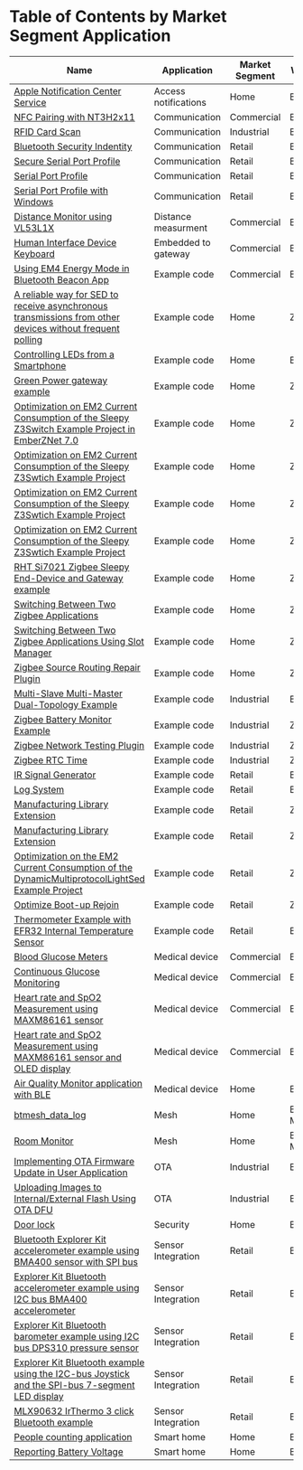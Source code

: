 # Table of Contents by Market Segment Application

| Name |Application |Market Segment |Wireless |
| ---- |----------- |-------------- |-------- |
| [Apple Notification Center Service](https://github.com/SiliconLabs/bluetooth_applications/tree/master/apple_notification_center_service) |Access notifications |Home |BLE |
| [NFC Pairing with NT3H2x11](https://github.com/SiliconLabs/bluetooth_applications/tree/master/bluetooth_nfc_pairing/bluetooth_nfc_pairing_t2t_nt3h2x11) |Communication |Commercial |BLE |
| [RFID Card Scan](https://github.com/SiliconLabs/bluetooth_applications/tree/master/bluetooth_rfid_notify) |Communication |Industrial |BLE |
| [Bluetooth Security Indentity](https://github.com/SiliconLabs/bluetooth_applications/tree/master/bluetooth_secure_identity) |Communication |Retail |BLE |
| [Secure Serial Port Profile](https://github.com/SiliconLabs/bluetooth_applications/tree/master/bluetooth_secure_spp_over_ble) |Communication |Retail |BLE |
| [Serial Port Profile](https://github.com/SiliconLabs/bluetooth_applications/tree/master/bluetooth_spp_over_ble) |Communication |Retail |BLE |
| [Serial Port Profile with Windows](https://github.com/SiliconLabs/bluetooth_applications/tree/master/bluetooth_spp_with_windows) |Communication |Retail |BLE |
| [Distance Monitor using VL53L1X](https://github.com/SiliconLabs/bluetooth_applications/tree/master/bluetooth_distance_monitor) |Distance measurment |Commercial |BLE |
| [Human Interface Device Keyboard](https://github.com/SiliconLabs/bluetooth_applications/tree/master/bluetooth_hid_keyboard) |Embedded to gateway |Commercial |BLE |
| [Using EM4 Energy Mode in Bluetooth Beacon App](https://github.com/SiliconLabs/bluetooth_applications/tree/master/bluetooth_using_em4_energy_mode_in_bl_ibeacon_app) |Example code |Commercial |BLE |
| [A reliable way for SED to receive asynchronous transmissions from other devices without frequent polling](https://github.com/SiliconLabs/zigbee_applications/tree/master/zigbee_sed_asynchronous_transmission) |Example code |Home |Zigbee |
| [Controlling LEDs from a Smartphone](https://github.com/SiliconLabs/bluetooth_applications/tree/master/bluetooth_controlling_LEDs_from_Smartphone) |Example code |Home |BLE |
| [Green Power gateway example](https://github.com/SiliconLabs/zigbee_applications/tree/master/zigbee_green_power_gateway) |Example code |Home |Zigbee |
| [Optimization on EM2 Current Consumption of the Sleepy Z3Switch Example Project in EmberZNet 7.0](https://github.com/SiliconLabs/zigbee_applications/tree/master/zigbee_sed_z3switch/zigbee_7.x/EFR32MG21) |Example code |Home |Zigbee |
| [Optimization on EM2 Current Consumption of the Sleepy Z3Swtich Example Project](https://github.com/SiliconLabs/zigbee_applications/tree/master/zigbee_sed_z3switch/zigbee_6.x/EFR32MG12) |Example code |Home |Zigbee |
| [Optimization on EM2 Current Consumption of the Sleepy Z3Swtich Example Project](https://github.com/SiliconLabs/zigbee_applications/tree/master/zigbee_sed_z3switch/zigbee_6.x/EFR32MG21) |Example code |Home |Zigbee |
| [Optimization on EM2 Current Consumption of the Sleepy Z3Swtich Example Project](https://github.com/SiliconLabs/zigbee_applications/tree/master/zigbee_sed_z3switch/zigbee_6.x/EFR32MG22) |Example code |Home |Zigbee |
| [RHT Si7021 Zigbee Sleepy End-Device and Gateway example](https://github.com/SiliconLabs/zigbee_applications/tree/master/zigbee_sed_rht_sensor) |Example code |Home |Zigbee |
| [Switching Between Two Zigbee Applications](https://github.com/SiliconLabs/zigbee_applications/tree/master/zigbee_switching_between_applications) |Example code |Home |Zigbee |
| [Switching Between Two Zigbee Applications Using Slot Manager](https://github.com/SiliconLabs/zigbee_applications/tree/master/zigbee_switching_between_applications_using_slot_manager) |Example code |Home |Zigbee |
| [Zigbee Source Routing Repair Plugin](https://github.com/SiliconLabs/zigbee_applications/tree/master/zigbee_source_routing_repair_plugin) |Example code |Home |Zigbee |
| [Multi-Slave Multi-Master Dual-Topology Example](https://github.com/SiliconLabs/bluetooth_applications/tree/master/bluetooth_multicentral_multiperipheral_dual_topology) |Example code |Industrial |BLE |
| [Zigbee Battery Monitor Example](https://github.com/SiliconLabs/zigbee_applications/tree/master/zigbee_battery_monitor) |Example code |Industrial |Zigbee |
| [Zigbee Network Testing Plugin](https://github.com/SiliconLabs/zigbee_applications/tree/master/zigbee_network_testing_plugin) |Example code |Industrial |Zigbee |
| [Zigbee RTC Time](https://github.com/SiliconLabs/zigbee_applications/tree/master/zigbee_rtc_time_sync) |Example code |Industrial |Zigbee |
| [IR Signal Generator](https://github.com/SiliconLabs/bluetooth_applications/tree/master/bluetooth_ir_generator) |Example code |Retail |BLE |
| [Log System](https://github.com/SiliconLabs/bluetooth_applications/tree/master/log_system) |Example code |Retail |BLE |
| [Manufacturing Library Extension](https://github.com/SiliconLabs/zigbee_applications/tree/master/zigbee_mfglib_extension/zigbee_6.x) |Example code |Retail |Zigbee |
| [Manufacturing Library Extension](https://github.com/SiliconLabs/zigbee_applications/tree/master/zigbee_mfglib_extension/zigbee_7.x) |Example code |Retail |Zigbee |
| [Optimization on the EM2 Current Consumption of the DynamicMultiprotocolLightSed Example Project](https://github.com/SiliconLabs/zigbee_applications/tree/master/dmp_sed_light/EFR32MG12) |Example code |Retail |Zigbee |
| [Optimize Boot-up Rejoin](https://github.com/SiliconLabs/zigbee_applications/tree/master/zigbee_optimize_bootup_rejoin) |Example code |Retail |Zigbee |
| [Thermometer Example with EFR32 Internal Temperature Sensor](https://github.com/SiliconLabs/bluetooth_applications/tree/master/thermometer_example_with_efr32_internal_temperature_sensor) |Example code |Retail |BLE |
| [Blood Glucose Meters](https://github.com/SiliconLabs/bluetooth_applications/tree/master/bluetooth_bgm) |Medical device |Commercial |BLE |
| [Continuous Glucose Monitoring](https://github.com/SiliconLabs/bluetooth_applications/tree/master/bluetooth_cgm) |Medical device |Commercial |BLE |
| [Heart rate and SpO2 Measurement using MAXM86161 sensor](https://github.com/SiliconLabs/bluetooth_applications/tree/master/bluetooth_explorer_kit_i2c_bio_sensor) |Medical device |Commercial |BLE |
| [Heart rate and SpO2 Measurement using MAXM86161 sensor and OLED display](https://github.com/SiliconLabs/bluetooth_applications/tree/master/bluetooth_explorer_kit_bio_sensor_oled) |Medical device |Commercial |BLE |
| [Air Quality Monitor application with BLE](https://github.com/SiliconLabs/bluetooth_applications/tree/master/bluetooth_air_quality_monitor) |Medical device |Home |BLE |
| [btmesh_data_log](https://github.com/SiliconLabs/bluetooth_mesh_applications/tree/master/btmesh_temperature_log) |Mesh |Home |Bluetooth Mesh |
| [Room Monitor](https://github.com/SiliconLabs/bluetooth_mesh_applications/tree/master/btmesh_room_monitor/btmesh_room_monitor_consumer) |Mesh |Home |Bluetooth Mesh |
| [Implementing OTA Firmware Update in User Application](https://github.com/SiliconLabs/bluetooth_applications/tree/master/ota_firmware_update_in_user_application) |OTA |Industrial |BLE |
| [Uploading Images to Internal/External Flash Using OTA DFU](https://github.com/SiliconLabs/bluetooth_applications/tree/master/uploading_images_to_multiple_slots) |OTA |Industrial |BLE |
| [Door lock](https://github.com/SiliconLabs/bluetooth_applications/tree/master/bluetooth_door_lock) |Security |Home |BLE |
| [Bluetooth Explorer Kit accelerometer example using BMA400 sensor with SPI bus](https://github.com/SiliconLabs/bluetooth_applications/tree/master/bluetooth_explorer_kit_accelerometer_bma400_spi) |Sensor Integration |Retail |BLE |
| [Explorer Kit Bluetooth accelerometer example using I2C bus BMA400 accelerometer](https://github.com/SiliconLabs/bluetooth_applications/tree/master/bluetooth_explorer_kit_i2c_accelerometer) |Sensor Integration |Retail |BLE |
| [Explorer Kit Bluetooth barometer example using I2C bus DPS310 pressure sensor](https://github.com/SiliconLabs/bluetooth_applications/tree/master/bluetooth_explorer_kit_i2c_barometer) |Sensor Integration |Retail |BLE |
| [Explorer Kit Bluetooth example using the I2C-bus Joystick and the SPI-bus 7-segment LED display](https://github.com/SiliconLabs/bluetooth_applications/tree/master/bluetooth_explorer_kit_joystick_7seg) |Sensor Integration |Retail |BLE |
| [MLX90632 IrThermo 3 click Bluetooth example](https://github.com/SiliconLabs/bluetooth_applications/tree/master/bluetooth_fir_sensor_mlx90632) |Sensor Integration |Retail |BLE |
| [People counting application](https://github.com/SiliconLabs/bluetooth_applications/tree/master/bluetooth_people_counting) |Smart home |Home |BLE |
| [Reporting Battery Voltage](https://github.com/SiliconLabs/bluetooth_applications/tree/master/bluetooth_reporting_battery_voltage_over_BLE) |Smart home |Home |BLE |
